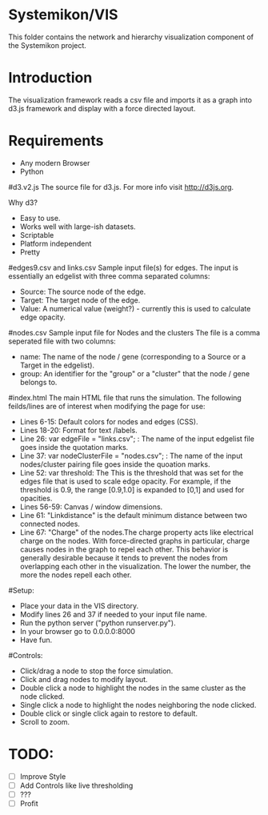 # Systemikon/VIS
This folder contains the network and hierarchy visualization component of the Systemikon project.

# Introduction
The visualization framework reads a csv file and imports it as a graph into d3.js framework and display with a force directed layout.

# Requirements
- Any modern Browser
- Python

#d3.v2.js
The source file for d3.js. For more info visit http://d3js.org.

Why d3?
- Easy to use.
- Works well with large-ish datasets.
- Scriptable
- Platform independent
- Pretty

#edges9.csv and links.csv
Sample input file(s) for edges.
The input is essentially an edgelist with three comma separated columns:
- Source: The source node of the edge.
- Target: The target node of the edge.
- Value: A numerical value (weight?) - currently this is used to calculate edge opacity.

#nodes.csv
Sample input file for Nodes and the clusters
The file is a comma seperated file with two columns:
- name: The name of the node / gene (corresponding to a Source or a Target in the edgelist).
- group: An identifier for the "group" or a "cluster" that the node / gene belongs to.

#index.html
The main HTML file that runs the simulation.
The following feilds/lines are of interest when modifying the page for use:
- Lines 6-15: Default colors for nodes and edges (CSS).
- Lines 18-20: Format for text /labels.
- Line 26: var edgeFile = "links.csv"; : The name of the input edgelist file goes inside the quotation marks.
- Line 37: var nodeClusterFile = "nodes.csv"; : The name of the input nodes/cluster pairing file goes inside the quoation marks.
- Line 52: var threshold: The This is the threshold that was set for the edges file that is used to scale edge opacity. For example, if the threshold is 0.9, the range [0.9,1.0] is expanded to [0,1] and used for opacities.
- Lines 56-59: Canvas / window dimensions.
- Line 61: "Linkdistance" is the default minimum distance between two connected nodes.
- Line 67: "Charge" of the nodes.The charge property acts like electrical charge on the nodes. With force-directed graphs in particular, charge causes nodes in the graph to repel each other. This behavior is generally desirable because it tends to prevent the nodes from overlapping each other in the visualization. The lower the number, the more the nodes repell each other.

#Setup:
- Place your data in the VIS directory.
- Modify lines 26 and 37 if needed to your input file name.
- Run the python server ("python runserver.py").
- In your browser go to 0.0.0.0:8000
- Have fun.

#Controls:
- Click/drag a node to stop the force simulation.
- Click and drag nodes to modify layout.
- Double click a node to highlight the nodes in the same cluster as the node clicked.
- Single click a node to highlight the nodes neighboring the node clicked.
- Double click or single click again to restore to default.
- Scroll to zoom.

# TODO:
- [ ] Improve Style
- [ ] Add Controls like live thresholding
- [ ] ???
- [ ] Profit
